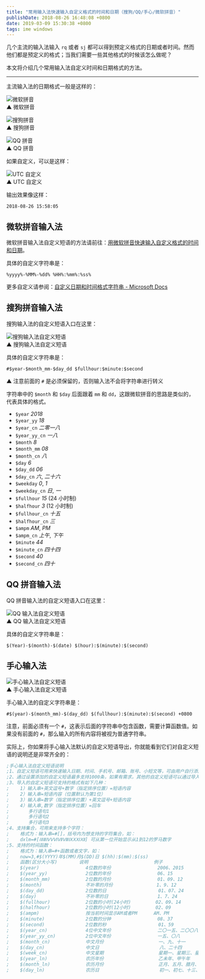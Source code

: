 ```yaml
---
title: "常用输入法快速输入自定义格式的时间和日期（搜狗/QQ/手心/微软拼音）"
publishDate: 2018-08-26 16:48:08 +0800
date: 2019-03-09 15:30:38 +0800
tags: ime windows
---
```


几个主流的输入法输入 `rq` 或者 `sj` 都可以得到预定义格式的日期或者时间。然而他们都是预定义的格式；当我们需要一些其他格式的时候该怎么做呢？

本文将介绍几个常用输入法自定义时间和日期格式的方法。

---

主流输入法的日期格式一般是这样的：

![微软拼音](/static/posts/2018-08-26-15-49-17.png)  
▲ 微软拼音

![搜狗拼音](/static/posts/2018-08-26-15-48-07.png)  
▲ 搜狗拼音

![QQ 拼音](/static/posts/2018-08-26-15-51-53.png)  
▲ QQ 拼音

如果自定义，可以是这样：

![UTC 自定义](/static/posts/2018-08-26-15-52-50.png)  
▲ UTC 自定义

输出效果像这样：

```
2018-08-26 15:58:05
```

## 微软拼音输入法

微软拼音输入法自定义短语的方法请前往：[用微软拼音快速输入自定义格式的时间和日期](/ime/2017/09/18/date-time-format-using-microsoft-pinyin.html)。

具体的自定义字符串是：

```
%yyyy%-%MM%-%dd% %HH%:%mm%:%ss%
```

更多自定义请参阅：[自定义日期和时间格式字符串 - Microsoft Docs](https://docs.microsoft.com/zh-cn/dotnet/standard/base-types/custom-date-and-time-format-strings?wt.mc_id=MVP)

## 搜狗拼音输入法

搜狗输入法的自定义短语入口在这里：

![搜狗输入法自定义短语](/static/posts/2018-08-26-15-59-22.png)  
▲ 搜狗输入法自定义短语

具体的自定义字符串是：

```
#$year-$month_mm-$day_dd $fullhour:$minute:$second
```

▲ 注意前面的 `#` 是必须保留的，否则输入法不会将字符串进行转义

字符串中的 `$month` 和 `$day` 后面跟着 `mm` 和 `dd`，这跟微软拼音的思路是类似的，代表具体的格式。

- `$year` *2018*
- `$year_yy` *18*
- `$year_cn` *二零一八*
- `$year_yy_cn` *一八*
- `$month` *8*
- `$month_mm` *08*
- `$month_cn` *八*
- `$day` *6*
- `$day_dd` *06*
- `$day_cn` *六*, *二十六*
- `$weekday` *0*, *1*
- `$weekday_cn` *日*, *一*
- `$fullhour` *15* (24 小时制)
- `$halfhour` *3* (12 小时制)
- `$fullhour_cn` *十五*
- `$halfhour_cn` *三*
- `$ampm` *AM*, *PM*
- `$ampm_cn` *上午*, *下午*
- `$minute` *44*
- `$minute_cn` *四十四*
- `$second` *40*
- `$second_cn` *四十*

## QQ 拼音输入法

QQ 拼音输入法的自定义短语入口在这里：

![QQ 输入法自定义短语](/static/posts/2018-08-26-16-16-37.png)  
▲ QQ 输入法自定义短语

具体的自定义字符串是：

```
$(Year)-$(month)-$(date) $(hour):$(minute):$(second)
```

## 手心输入法

![手心输入法自定义短语](/static/posts/2018-12-28-13-09-44.png)  
▲ 手心输入法自定义短语

手心输入法的自定义字符串是：

```
#$(year)-$(month_mm)-$(day_dd) $(fullhour):$(minute):$(second) +0800
```

注意，前面必须有一个 `#`，这表示后面的字符串中包含函数，需要计算函数值。如果没有前面的 `#`，那么输入的所有内容将被视为普通字符串。

实际上，你如果将手心输入法默认的自定义短语导出，你就能看到它们对自定义短语的说明还是非常齐全的：

```ini
;手心输入法自定义短语说明
;1、自定义短语可用来快速输入日期、时间、手机号、邮箱、账号、小短文等，可由用户自行添加和修改
;2、通过设置添加的自定义短语最多支持1000条，如果有需求，其他的自定义短语可以通过导入个性短语来实现，导入个性短语支持最大50MB和最多一百万条个性短语的文本文件，当文本大小超过50MB不进行导入，当文本中词条数超过一百万条时，只录入前一百万条数据。
;3、导入的自定义短语可支持的格式有如下几种：
;    1）输入串+英文逗号+数字（指定排序位置）=短语内容
;    2）输入串=短语内容（位置默认为第1位）
;    3）输入串=数字（指定排序位置）+英文逗号+短语内容
;    4）输入串,数字（指定排序位置）=回车
;       多行语句1
;       多行语句2
;       多行语句3
;4、支持集合，可用来支持多个字符：
;    格式为：输入串=#[]，括号内为想支持的字符集合，如：
;    dxlm=#[ⅠⅡⅢⅣⅤⅥⅦⅧⅨⅩⅪⅫ] 可从第一位开始显示从1到12的罗马数字
;5、支持的时间函数：
;    格式为：输入串=#+函数或者文字，如：
;    now=3,#$(YYYY)年$(MM)月$(DD)日 $(hh):$(mm):$(ss)
;    函数(区分大小写)        说明                        例子
;    $(year)                 4位数的年份                 2006、2015
;    $(year_yy)              2位数的年份                 06、15
;    $(month_mm)             2位数的月份                 01、09、12
;    $(month)                不补零的月份                1、9、12
;    $(day_dd)               2位数的日                   01、07、24
;    $(day)                  不补零的日                  1、7、24
;    $(fullhour)             2位数的小时(24小时)         02、09、14
;    $(halfhour)             2位数的小时(12小时)         02、09
;    $(ampm)                 按当前时间显示AM或者PM      AM、PM
;    $(minute)               2位数的分钟                 08、37
;    $(second)               2位数的秒                   01、59
;    $(year_cn)              4位中文年份                 二〇一五、二〇〇八
;    $(year_yy_cn)           2位中文年份                 一五、〇八
;    $(month_cn)             中文月份                    一、九、十一
;    $(day_cn)               中文日                      八、二十四
;    $(week_cn)              中文星期                    星期一、星期三、星期天
;    $(year_ln)              农历年份                    乙未年、甲午年
;    $(month_ln)             农历月份                    正月、五月、腊月、冬月
;    $(day_ln)               农历日                      初一、初七、十三、廿四
```
